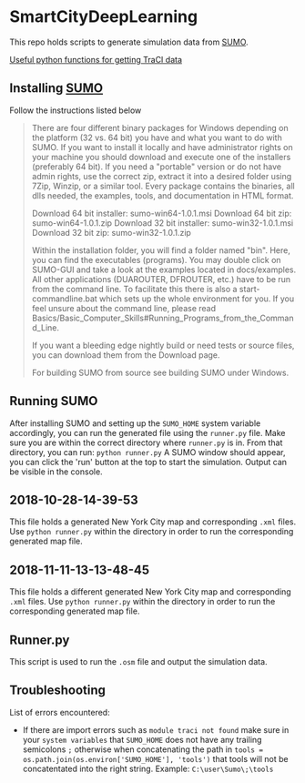 # SmartCityDeepLearning

This repo holds scripts to generate simulation data from [SUMO](http://sumo.dlr.de/wiki). 

[Useful python functions for getting TraCI data](file:///C:/Users/rahul/Sumo/doc/pydoc/traci.html)

## Installing [SUMO](http://sumo.dlr.de/wiki/Installing)
 Follow the instructions listed below
> There are four different binary packages for Windows depending on the platform (32 vs. 64 bit) you have and what you want to do with SUMO. If you want to install it locally and have administrator rights on your machine you should download and execute one of the installers (preferably 64 bit). If you need a "portable" version or do not have admin rights, use the correct zip, extract it into a desired folder using 7Zip, Winzip, or a similar tool. Every package contains the binaries, all dlls needed, the examples, tools, and documentation in HTML format.
>
>    Download 64 bit installer: sumo-win64-1.0.1.msi
>    Download 64 bit zip: sumo-win64-1.0.1.zip
>    Download 32 bit installer: sumo-win32-1.0.1.msi
>    Download 32 bit zip: sumo-win32-1.0.1.zip
>
>Within the installation folder, you will find a folder named "bin". Here, you can find the executables (programs). You may double click on SUMO-GUI and take a look at the examples located in docs/examples. All other applications (DUAROUTER, DFROUTER, etc.) have to be run from the command line. To facilitate this there is also a start-commandline.bat which sets up the whole environment for you. If you feel unsure about the command line, please read Basics/Basic_Computer_Skills#Running_Programs_from_the_Command_Line.
>
>If you want a bleeding edge nightly build or need tests or source files, you can download them from the Download page.
>
>For building SUMO from source see building SUMO under Windows. 

## Running SUMO

After installing SUMO and setting up the `SUMO_HOME` system variable accordingly, you can run the generated file using the `runner.py` file.
Make sure you are within the correct directory where `runner.py` is in. From that directory, you can run:
```python runner.py```
A SUMO window should appear, you can click the 'run' button at the top to start the simulation. Output can be visible in the console.
 
## 2018-10-28-14-39-53 
This file holds a generated New York City map and corresponding `.xml` files. 
Use `python runner.py` within the directory in order to run the corresponding generated map file.

## 2018-11-11-13-13-48-45
This file holds a different generated New York City map and corresponding `.xml` files. 
Use `python runner.py` within the directory in order to run the corresponding generated map file.

## Runner.py

This script is used to run the `.osm` file and output the simulation data.

## Troubleshooting 
 List of errors encountered:
  - If there are import errors such as `module traci not found` make sure in your `system variables` that `SUMO_HOME` does not have any trailing semicolons `;` otherwise when concatenating the path in `tools = os.path.join(os.environ['SUMO_HOME'], 'tools')` that tools will not be concatentated into the right string. Example: `C:\user\Sumo\;\tools` 
 

